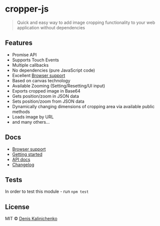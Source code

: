 # cropper-js

> Quick and easy way to add image cropping functionality to your web application without dependencies

## Features
* Promise API
* Supports Touch Events
* Multiple callbacks
* No dependencies (pure JavaScript code)
* Excellent [Browser support](docs/BROWSER_SUPPORT.md)
* Based on canvas technology
* Available Zooming (Setting/Resetting/UI input)
* Exports cropped image in Base64
* Gets position/zoom in JSON data
* Sets position/zoom from JSON data
* Dynamically changing dimensions of cropping area via available public methods
* Loads image by URL
* and many others...

## Docs

* [Browser support](docs/BROWSER_SUPPORT.md)
* [Getting started](docs/GETTING_STARTED.md)
* [API docs](docs/API.md)
* [Changelog](CHANGELOG.md)

## Tests
In order to test this module - run `npm test`

## License
MIT © [Denis Kalinichenko](https://kalinichenko.me)